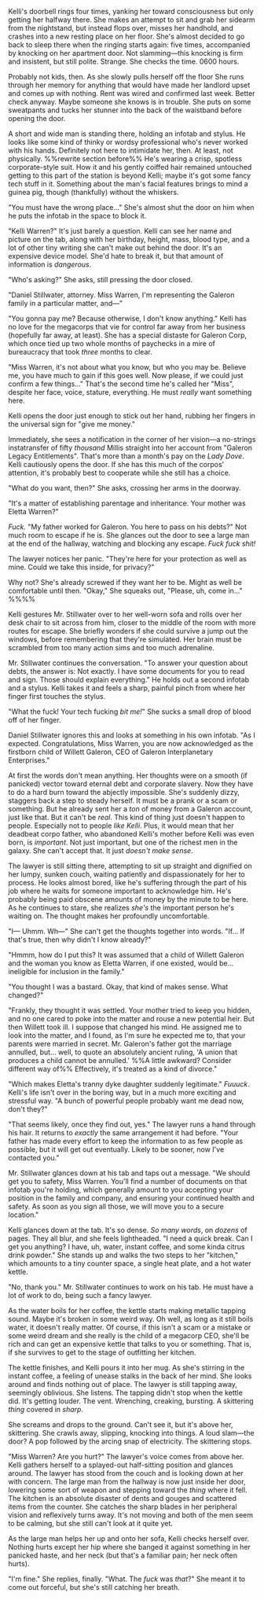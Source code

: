 Kelli's doorbell rings four times, yanking her toward consciousness but only getting her halfway there. She makes an attempt to sit and grab her sidearm from the nightstand, but instead flops over, misses her handhold, and crashes into a new resting place on her floor. She's almost decided to go back to sleep there when the ringing starts again: five times, accompanied by knocking on her apartment door. Not slamming—this knocking is firm and insistent, but still polite. Strange. She checks the time. 0600 hours. 

Probably not kids, then. As she slowly pulls herself off the floor She runs through her memory for anything that would have made her landlord upset and comes up with nothing. Rent was wired and confirmed last week. Better check anyway. Maybe someone she knows is in trouble. She puts on some sweatpants and tucks her stunner into the back of the waistband before opening the door. 

A short and wide man is standing there, holding an infotab and stylus. He looks like some kind of thinky or wordsy professional who's never worked with his hands. Definitely not here to intimidate her, then. At least, not physically. %%rewrite section before%% He's wearing a crisp, spotless corporate-style suit. How it and his gently coiffed hair remained untouched getting to this part of the station is beyond Kelli; maybe it's got some fancy tech stuff in it. Something about the man's facial features brings to mind a guinea pig, though (thankfully) without the whiskers.

"You must have the wrong place..." She's almost shut the door on him when he puts the infotab in the space to block it. 

"Kelli Warren?" It's just barely a question. Kelli can see her name and picture on the tab, along with her birthday, height, mass, blood type, and a lot of other tiny writing she can't make out behind the door. It's an expensive device model. She'd hate to break it, but that amount of information is *dangerous*.

"Who's asking?" She asks, still pressing the door closed.

"Daniel Stillwater, attorney. Miss Warren, I'm representing the Galeron family in a particular matter, and—"

"You gonna pay me? Because otherwise, I don't know anything." Kelli has no love for the megacorps that vie for control far away from her business (hopefully far away, at least). She has a special distaste for Galeron Corp, which once tied up two whole months of paychecks in a mire of bureaucracy that took *three* months to clear.

"Miss Warren, it's not about what you know, but who you may be. Believe me, you have much to gain if this goes well. Now please, if we could just confirm a few things..." That's the second time he's called her "Miss", despite her face, voice, stature, everything. He must *really* want something here.

Kelli opens the door just enough to stick out her hand, rubbing her fingers in the universal sign for "give me money."

Immediately, she sees a notification in the corner of her vision—a no-strings instatransfer of fifty *thousand* Millis straight into her account from "Galeron Legacy Entitlements". That's more than a month's pay on the *Lady Dove*. Kelli cautiously opens the door. If she has this much of the corpos' attention, it's probably best to cooperate while she still has a choice.

"What do you want, then?" She asks, crossing her arms in the doorway. 

"It's a matter of establishing parentage and inheritance. Your mother was Eletta Warren?"

*Fuck.* "My father worked for Galeron. You here to pass on his debts?" Not much room to escape if he is. She glances out the door to see a large man at the end of the hallway, watching and blocking any escape. *Fuck fuck shit!*

The lawyer notices her panic. "They're here for your protection as well as mine. Could we take this inside, for privacy?"

Why not? She's already screwed if they want her to be. Might as well be comfortable until then. "Okay," She squeaks out, "Please, uh, come in..." %%%%

Kelli gestures Mr. Stillwater over to her well-worn sofa and rolls over her desk chair to sit across from him, closer to the middle of the room with more routes for escape. She briefly wonders if she could survive a jump out the windows, before remembering that they're simulated. Her brain must be scrambled from too many action sims and too much adrenaline.

Mr. Stillwater continues the conversation. "To answer your question about debts, the answer is: Not exactly. I have some documents for you to read and sign. Those should explain everything." He holds out a second infotab and a stylus. Kelli takes it and feels a sharp, painful pinch from where her finger first touches the stylus. 

"What the fuck! Your tech fucking *bit me!*" She sucks a small drop of blood off of her finger.

Daniel Stillwater ignores this and looks at something in his own infotab. "As I expected. Congratulations, Miss Warren, you are now acknowledged as the firstborn child of Willett Galeron, CEO of Galeron Interplanetary Enterprises."

At first the words don't mean anything. Her thoughts were on a smooth (if panicked) vector toward eternal debt and corporate slavery. Now they have to do a hard burn toward the abjectly impossible. She's suddenly dizzy, staggers back a step to steady herself. It must be a prank or a scam or something. But he already sent her a *ton* of money from a Galeron account, just like that. But it can't be *real*. This kind of thing just doesn't happen to people. Especially not to people *like Kelli*. Plus, it would mean that her deadbeat corpo father, who abandoned Kelli's mother before Kelli was even born, is *important*. Not just important, but one of the richest men in the galaxy. She can't accept that. It just *doesn't make sense*.

The lawyer is still sitting there, attempting to sit up straight and dignified on her lumpy, sunken couch, waiting patiently and dispassionately for her to process. He looks almost bored, like he's suffering through the part of his job where he waits for someone important to acknowledge him. He's probably being paid obscene amounts of money by the minute to be here. As he continues to stare, she realizes *she's* the important person he's waiting on. The thought makes her profoundly uncomfortable.

"I— Uhmm. Wh—" She can't get the thoughts together into words. "If... If that's true, then why didn't I know already?"

"Hmmm, how do I put this? It was assumed that a child of Willett Galeron and the woman you know as Eletta Warren, if one existed, would be... ineligible for inclusion in the family."

"You thought I was a bastard. Okay, that kind of makes sense. What changed?"

"Frankly, they thought it was settled. Your mother tried to keep you hidden, and no one cared to poke into the matter and rouse a new potential heir. But then Willett took ill. I suppose that changed his mind. He assigned me to look into the matter, and I found, as I'm sure he expected me to, that your parents were married in secret. Mr. Galeron's father got the marriage annulled, but... well, to quote an absolutely ancient ruling, 'A union that produces a child cannot be annulled.' %%A little awkward? Consider different way of%% Effectively, it's treated as a kind of divorce."

"Which makes Eletta's tranny dyke daughter suddenly legitimate." *Fuuuck*. Kelli's life isn't over in the boring way, but in a much more exciting and stressful way. "A bunch of powerful people probably want me dead now, don't they?"

"That seems likely, once they find out, yes." The lawyer runs a hand through his hair. It returns to *exactly* the same arrangement it had before. "Your father has made every effort to keep the information to as few people as possible, but it will get out eventually. Likely to be sooner, now I've contacted you."

Mr. Stillwater glances down at his tab and taps out a message. "We should get you to safety, Miss Warren. You'll find a number of documents on that infotab you're holding, which generally amount to you accepting your position in the family and company, and ensuring your continued health and safety. As soon as you sign all those, we will move you to a secure location." 

Kelli glances down at the tab. It's so dense. *So many words*, on *dozens* of pages. They all blur, and she feels lightheaded. "I need a quick break. Can I get you anything? I have, uh, water, instant coffee, and some kinda citrus drink powder." She stands up and walks the two steps to her "kitchen," which amounts to a tiny counter space, a single heat plate, and a hot water kettle. 

"No, thank you." Mr. Stillwater continues to work on his tab. He must have a lot of work to do, being such a fancy lawyer.

As the water boils for her coffee, the kettle starts making metallic tapping sound. Maybe it's broken in some weird way. Oh well, as long as it still boils water, it doesn't really matter. Of course, if this isn't a scam or a mistake or some weird dream and she really is the child of a megacorp CEO, she'll be rich and can get an expensive kettle that talks to you or something. That is, if she survives to get to the stage of outfitting her kitchen. 

The kettle finishes, and Kelli pours it into her mug. As she's stirring in the instant coffee, a feeling of unease stalks in the back of her mind. She looks around and finds nothing out of place. The lawyer is still tapping away, seemingly oblivious. She listens. The tapping didn't stop when the kettle did. It's getting louder. The vent. Wrenching, creaking, bursting. A skittering *thing* covered in *sharp*. 

She screams and drops to the ground. Can't see it, but it's above her, skittering. She crawls away, slipping, knocking into things. A loud slam—the door? A pop followed by the arcing snap of electricity. The skittering stops. 

"Miss Warren? Are you hurt?" The lawyer's voice comes from above her. Kelli gathers herself to a splayed-out half-sitting position and glances around. The lawyer has stood from the couch and is looking down at her with concern. The large man from the hallway is now just inside her door, lowering some sort of weapon and stepping toward the *thing* where it fell. The kitchen is an absolute disaster of dents and gouges and scattered items from the counter. She catches the sharp blades in her peripheral vision and reflexively turns away. It's not moving and both of the men seem to be calming, but she still can't look at it quite yet.

As the large man helps her up and onto her sofa, Kelli checks herself over. Nothing hurts except her hip where she banged it against something in her panicked haste, and her neck (but that's a familiar pain; her neck often hurts).

"I'm fine." She replies, finally. "What. The *fuck* was *that*?" She meant it to come out forceful, but she's still catching her breath. 